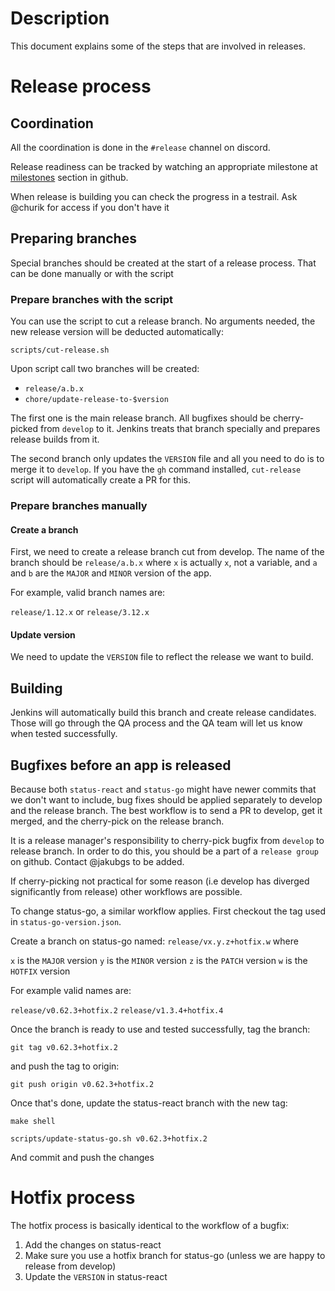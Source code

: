 # Description

This document explains some of the steps that are involved in releases.

# Release process

## Coordination

All the coordination is done in the `#release` channel on discord.

Release readiness can be tracked by watching an appropriate milestone at [milestones](https://github.com/status-im/status-react/milestones) section in github.

When release is building you can check the progress in a testrail. Ask @churik for access if you don't have it

## Preparing branches
Special branches should be created at the start of a release process. That can be done manually or with the script

### Prepare branches with the script

You can use the script to cut a release branch. No arguments needed, the new release version will be deducted automatically:

`scripts/cut-release.sh`

Upon script call two branches will be created:
- `release/a.b.x`
- `chore/update-release-to-$version`

The first one is the main release branch. All bugfixes should be cherry-picked from `develop` to it.  Jenkins treats that branch specially and prepares release builds from it. 

The second branch only updates the `VERSION` file and all you need to do is to merge it to `develop`. If you have the `gh` command installed, `cut-release` script will automatically create a PR for this.

### Prepare branches manually

#### Create a branch

First, we need to create a release branch cut from develop.
The name of the branch should be `release/a.b.x` where `x` is actually `x`, not a variable, and `a` and `b` are the `MAJOR` and `MINOR` version of the app.

For example, valid branch names are:

`release/1.12.x` or `release/3.12.x`

#### Update version

We need to update the `VERSION` file to reflect the release we want to build.


## Building 

Jenkins will automatically build this branch and create release candidates.
Those will go through the QA process and the QA team will let us know when
tested successfully.

## Bugfixes before an app is released

Because both `status-react` and `status-go` might have newer commits that we don't want to include, bug fixes should be applied separately to develop and the release branch.
The best workflow is to send a PR to develop, get it merged, and the cherry-pick on the
release branch.

It is a release manager's responsibility to cherry-pick bugfix from `develop` to release branch. In order to do this, you should be a part of a `release group` on github. Contact @jakubgs to be added.

If cherry-picking not practical for some reason (i.e develop has diverged significantly from release) 
other workflows are possible.

To change status-go, a similar workflow applies.
First checkout the tag used in `status-go-version.json`.

Create a branch on status-go named: `release/vx.y.z+hotfix.w` where

`x` is the `MAJOR` version
`y` is the `MINOR` version
`z` is the `PATCH` version
`w` is the `HOTFIX` version

For example valid names are:

`release/v0.62.3+hotfix.2`
`release/v1.3.4+hotfix.4`

Once the branch is ready to use and tested successfully, tag the branch:

`git tag v0.62.3+hotfix.2` 

and push the tag to origin:

`git push origin v0.62.3+hotfix.2`

Once that's done, update the status-react branch with the new tag:

`make shell`

`scripts/update-status-go.sh v0.62.3+hotfix.2`

And commit and push the changes

# Hotfix process

The hotfix process is basically identical to the workflow of a bugfix:

1) Add the changes on status-react
2) Make sure you use a hotfix branch for status-go (unless we are happy to release from develop)
3) Update the `VERSION` in status-react
